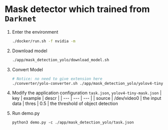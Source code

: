 # Mask detector which trained from `Darknet`

1. Enter the environment
    ```bash
    ./docker/run.sh -f nvidia -m
    ```
2. Download model
    ```bash
    ./app/mask_detection_yolo/download_model.sh
    ```
3. Convert Model
    ```bash
    # Notice: no need to give extension here
    ./converter/yolo-converter.sh ./app/mask_detection_yolo/yolov4-tiny-mask
    ```
4. Modify the application configuration `task.json`, `yolov4-tiny-mask.json`
    |   key             |   example     |   descr       |
    |   ---             |   ---         |   ---         |
    |   source      |   /dev/video0 |   the input data
    |   thres           |   0.5         |   the threshold of object detection

5. Run demo.py
    ```
    python3 demo.py -c ./app/mask_detection_yolo/task.json
    ```